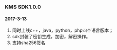 
### KMS SDK1.0.0 
#### 2017-3-13
1. 同时上线c++，java，python，php四个语言版本；
2. sdk封装了密钥生成，加密，解密操作。
3. 支持sha256签名


